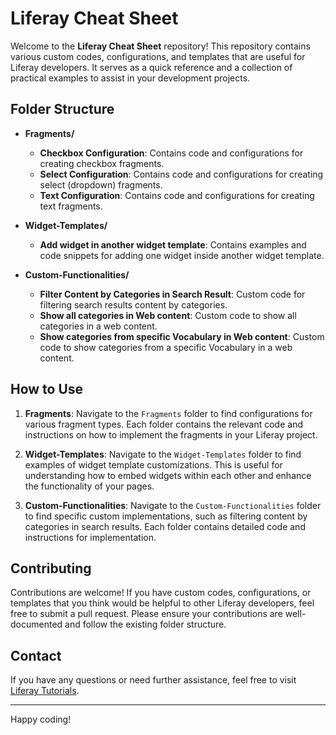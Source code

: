 # Liferay Cheat Sheet

Welcome to the **Liferay Cheat Sheet** repository! This repository contains various custom codes, configurations, and templates that are useful for Liferay developers. It serves as a quick reference and a collection of practical examples to assist in your development projects.

## Folder Structure

- **Fragments/**
  - **Checkbox Configuration**: Contains code and configurations for creating checkbox fragments.
  - **Select Configuration**: Contains code and configurations for creating select (dropdown) fragments.
  - **Text Configuration**: Contains code and configurations for creating text fragments.

- **Widget-Templates/**
  - **Add widget in another widget template**: Contains examples and code snippets for adding one widget inside another widget template.

- **Custom-Functionalities/**
  - **Filter Content by Categories in Search Result**: Custom code for filtering search results content by categories.
  - **Show all categories in Web content**: Custom code to show all categories in a web content.
  - **Show categories from specific Vocabulary in Web content**: Custom code to show categories from a specific Vocabulary in a web content.

## How to Use

1. **Fragments**: Navigate to the `Fragments` folder to find configurations for various fragment types. Each folder contains the relevant code and instructions on how to implement the fragments in your Liferay project.
   
2. **Widget-Templates**: Navigate to the `Widget-Templates` folder to find examples of widget template customizations. This is useful for understanding how to embed widgets within each other and enhance the functionality of your pages.

3. **Custom-Functionalities**: Navigate to the `Custom-Functionalities` folder to find specific custom implementations, such as filtering content by categories in search results. Each folder contains detailed code and instructions for implementation.

## Contributing

Contributions are welcome! If you have custom codes, configurations, or templates that you think would be helpful to other Liferay developers, feel free to submit a pull request. Please ensure your contributions are well-documented and follow the existing folder structure.

## Contact

If you have any questions or need further assistance, feel free to visit [Liferay Tutorials](https://learnliferay.com).

---

Happy coding!
